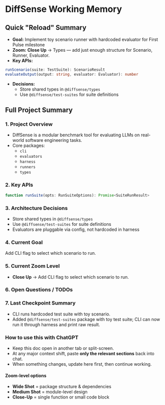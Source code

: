 # DiffSense Working Memory

## Quick "Reload" Summary

- **Goal:** Implement toy scenario runner with hardcoded evaluator for First Pulse milestone  
- **Zoom:** **Close Up** -> Types — add just enough structure for Scenario, Runner, Evaluator.
- **Key APIs:**
```ts
runScenario(suite: TestSuite): ScenarioResult
evaluateOutput(output: string, evaluator: Evaluator): number
```  
- **Decisions:**
  - Store shared types in `@diffsense/types`
  - Use `@diffsense/test-suites` for suite definitions

## Full Project Summary

### 1. Project Overview

- DiffSense is a modular benchmark tool for evaluating LLMs on real-world software engineering tasks.  
- Core packages: 
  - `cli`
  - `evaluators` 
  - `harness`
  - `runners` 
  - `types`

### 2. Key APIs

```ts
function runSuite(opts: RunSuiteOptions): Promise<SuiteRunResult>
```

### 3. Architecture Decisions

- Store shared types in `@diffsense/types`
- Use `@diffsense/test-suites` for suite definitions
- Evaluators are pluggable via config, not hardcoded in harness

### 4. Current Goal

Add CLI flag to select which scenario to run.

### 5. Current Zoom Level

- **Close Up** -> Add CLI flag to select which scenario to run.

### 6. Open Questions / TODOs

### 7. Last Checkpoint Summary

- CLI runs hardcoded test suite with toy scenario.
- Added `@diffsense/test-suites` package with toy test suite; CLI can now run it through harness and print raw result.

### How to use this with ChatGPT

- Keep this doc open in another tab or split-screen.
- At any major context shift, paste **only the relevant sections** back into chat.
- When something changes, update here first, then continue working.

#### Zoom-level options

- **Wide Shot** = package structure & dependencies
- **Medium Shot** = module-level design
- **Close-Up** = single function or small code block

